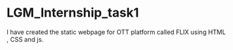 # LGM_Internship_task1
I have created the static webpage for OTT platform called FLIX using HTML , CSS and js.
